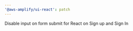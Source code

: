 ```yaml
---
'@aws-amplify/ui-react': patch
---
```


Disable input on form submit for React on Sign up and Sign In
